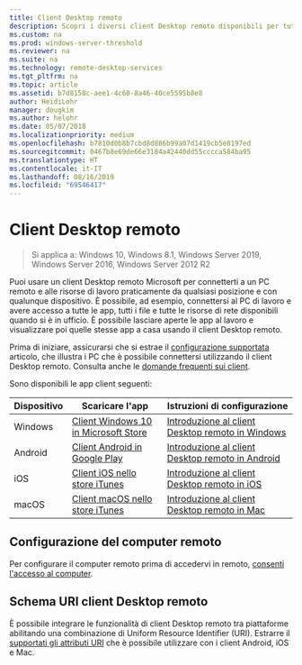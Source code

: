 ```yaml
---
title: Client Desktop remoto
description: Scopri i diversi client Desktop remoto disponibili per tutti i tuoi dispositivi
ms.custom: na
ms.prod: windows-server-threshold
ms.reviewer: na
ms.suite: na
ms.technology: remote-desktop-services
ms.tgt_pltfrm: na
ms.topic: article
ms.assetid: b7d8158c-aee1-4c60-8a46-40ce5595b8e8
author: HeidiLohr
manager: dougkim
ms.author: helohr
ms.date: 05/07/2018
ms.localizationpriority: medium
ms.openlocfilehash: b7810d0b8b7cbd8d886b99a07d1419cb5e8197ed
ms.sourcegitcommit: 0467b8e69de66e3184a42440dd55cccca584ba95
ms.translationtype: HT
ms.contentlocale: it-IT
ms.lasthandoff: 08/16/2019
ms.locfileid: "69546417"
---
```

# <a name="remote-desktop-clients"></a>Client Desktop remoto

>Si applica a: Windows 10, Windows 8.1, Windows Server 2019, Windows Server 2016, Windows Server 2012 R2

Puoi usare un client Desktop remoto Microsoft per connetterti a un PC remoto e alle risorse di lavoro praticamente da qualsiasi posizione e con qualunque dispositivo. È possibile, ad esempio, connettersi al PC di lavoro e avere accesso a tutte le app, tutti i file e tutte le risorse di rete disponibili quando si è in ufficio. È possibile lasciare aperte le app al lavoro e visualizzare poi quelle stesse app a casa usando il client Desktop remoto.

Prima di iniziare, assicurarsi che si estrae il [configurazione supportata](remote-desktop-supported-config.md) articolo, che illustra i PC che è possibile connettersi utilizzando il client Desktop remoto. Consulta anche le [domande frequenti sui client](remote-desktop-client-faq.md).

Sono disponibili le app client seguenti:

| Dispositivo   | Scaricare l'app                                                                                                     | Istruzioni di configurazione                                                                |
|----------|-----------------------------------------------------------------------------------------------------------------|------------------------------------------------------------------------------------|
| Windows  | [Client Windows 10 in Microsoft Store](https://go.microsoft.com/fwlink/?LinkID=616709)                      | [Introduzione al client Desktop remoto in Windows](windows.md)                |
| Android  | [Client Android in Google Play](https://play.google.com/store/apps/details?id=com.microsoft.rdc.android)        | [Introduzione al client Desktop remoto in Android](remote-desktop-android.md) |
| iOS      | [Client iOS nello store iTunes](https://itunes.apple.com/app/microsoft-remote-desktop/id714464092?mt=8)     | [Introduzione al client Desktop remoto in iOS](remote-desktop-ios.md)         |
| macOS    | [Client macOS nello store iTunes](https://itunes.apple.com/app/microsoft-remote-desktop/id1295203466?mt=12) | [Introduzione al client Desktop remoto in Mac](remote-desktop-mac.md)         |

## <a name="configuring-the-remote-pc"></a>Configurazione del computer remoto

Per configurare il computer remoto prima di accedervi in remoto, [consenti l'accesso al computer](remote-desktop-allow-access.md).

## <a name="remote-desktop-client-uri-scheme"></a>Schema URI client Desktop remoto

È possibile integrare le funzionalità di client Desktop remoto tra piattaforme abilitando una combinazione di Uniform Resource Identifier (URI). Estrarre il [supportati gli attributi URI](remote-desktop-uri.md) che è possibile utilizzare con i client Android, iOS e Mac.
